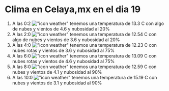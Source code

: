 # Clima en Celaya,mx en el dia 19

1. A las 0:2 !["icon weather"](http://openweathermap.org/img/w/02n.png) tenemos una temperatura de 13.3 C con algo de nubes y  vientos de 4.6 y nubosidad al 20%
1. A las 2:0 !["icon weather"](http://openweathermap.org/img/w/02n.png) tenemos una temperatura de 12.54 C con algo de nubes y  vientos de 3.6 y nubosidad al 20%
1. A las 4:0 !["icon weather"](http://openweathermap.org/img/w/04n.png) tenemos una temperatura de 12.23 C con nubes rotas y  vientos de 3.6 y nubosidad al 75%
1. A las 6:0 !["icon weather"](http://openweathermap.org/img/w/04n.png) tenemos una temperatura de 13.09 C con nubes rotas y  vientos de 4.6 y nubosidad al 75%
1. A las 8:0 !["icon weather"](http://openweathermap.org/img/w/04d.png) tenemos una temperatura de 12.59 C con nubes y  vientos de 4.1 y nubosidad al 90%
1. A las 10:0 !["icon weather"](http://openweathermap.org/img/w/04d.png) tenemos una temperatura de 15.19 C con nubes y  vientos de 3.1 y nubosidad al 90%
